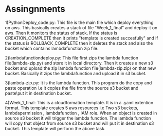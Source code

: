 # Assingnments
1)PythonDeploy_code.py:
  This file is the main file which deploy everything on aws. This basically creates a stack of file "Week_1_final" and deploy it on aws. Then it monitors the status of stack.
  If the status is CREATION_COMPLETE then it prints "template is created succesfully" and if the status is ROLLBACK_COMPLETE then it deletes the stack and also the bucket which
  contains lambdafunction zip file.

2)lambdafunctiondeploy.py:
  This file first zips the lambda function file(lambda-zip.py) and store it in local directory. Then it creates a new s3 bucket and upload the zip lambda function file(lambda-zip.zip)
  on that new bucket. Basically it zips the lambdafunction and upload it in s3 bucket.
 
3)lambda-zip.py:
  It is the lambda function. This program do the copy and paste operation i.e it copies the file from the source s3 bucket and paste\put it in destination bucket.

4)Week_1_final:
  This is a cloudformation template. It is in a .yaml extention format. This template creates 5 aws resources i.e Two s3 buckets, lambdapermission , lambdafunction , IAM role.
  When an object is created in source s3 bucket it will trigger the lambda function. The lambda function will copy that object from source s3 bucket and will put it in
  destination s3 bucket. This template will perform the above task.  
